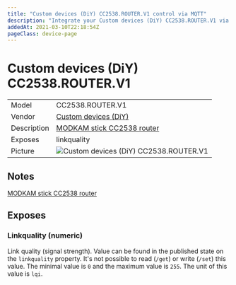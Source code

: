 ```yaml
---
title: "Custom devices (DiY) CC2538.ROUTER.V1 control via MQTT"
description: "Integrate your Custom devices (DiY) CC2538.ROUTER.V1 via Zigbee2MQTT with whatever smart home infrastructure you are using without the vendor's bridge or gateway."
addedAt: 2021-03-10T22:18:54Z
pageClass: device-page
---
```


<!-- !!!! -->
<!-- ATTENTION: This file is auto-generated through docgen! -->
<!-- You can only edit the "Notes"-Section between the two comment lines "Notes BEGIN" and "Notes END". -->
<!-- Do not use h1 or h2 heading within "## Notes"-Section. -->
<!-- !!!! -->

# Custom devices (DiY) CC2538.ROUTER.V1

|     |     |
|-----|-----|
| Model | CC2538.ROUTER.V1  |
| Vendor  | [Custom devices (DiY)](/supported-devices/#v=Custom%20devices%20(DiY))  |
| Description | [MODKAM stick СС2538 router](https://github.com/jethome-ru/zigbee-firmware/tree/master/ti/router/cc2538_cc2592) |
| Exposes | linkquality |
| Picture | ![Custom devices (DiY) CC2538.ROUTER.V1](https://www.zigbee2mqtt.io/images/devices/CC2538.ROUTER.V1.png) |


<!-- Notes BEGIN: You can edit here. Add "## Notes" headline if not already present. -->
## Notes
[MODKAM stick СС2538 router](https://github.com/jethome-ru/zigbee-firmware/tree/master/ti/router/cc2538_cc2592)



<!-- Notes END: Do not edit below this line -->




## Exposes

### Linkquality (numeric)
Link quality (signal strength).
Value can be found in the published state on the `linkquality` property.
It's not possible to read (`/get`) or write (`/set`) this value.
The minimal value is `0` and the maximum value is `255`.
The unit of this value is `lqi`.

